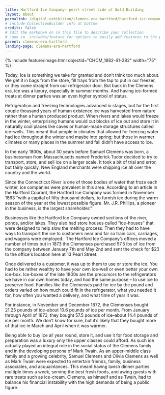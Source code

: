 ```yaml
---
title: Hartford Ice Company– pearl street side of Gold Building
layout: about
permalink: /digital-exhibition/clemens-era-hartford/hartford-ice-company.html
# include CollectionBuilder info at bottom
credits: false
# Edit the markdown on in this file to describe your collection
# Look in _includes/feature for options to easily add features to the page
parent: clemens-era-hartford
landing-page: clemens-era-hartford
---
```


{% include feature/image.html objectid="CHCM_1982-61-282" width="75" %}

Today, Ice is something we take for granted and don’t think too much about. We get it in bags from the store, fill trays from the tap to put in our freezer, or they come straight from our refrigerator door. But back in the Clemens era, ice was a luxury, especially in summer months. And having ice-formed treats at dinner parties was an even higher symbol of status. 

Refrigeration and freezing technologies advanced in stages, but for the first couple thousand years of human existence ice was harvested from nature rather than a human produced product. When rivers and lakes would freeze in the winter, enterprising humans would cut blocks of ice out and store it in naturally cool places like caves or human-made storage structures called ice-wells. This meant that people in climates that allowed for freezing water had ice throughout the winter and maybe into spring; but those in warmer climates or many places in the summer and fall didn’t have access to ice. 

In the early 1800s, about 30 years before Samuel Clemens was born, a businessman from Massachusetts named Frederick Tudor decided to try to transport, store, and sell ice on a larger scale. It took a bit of trial and error, but fairly quickly, New England merchants were shipping ice all over the country and the world.

Since the Connecticut River is one of those bodies of water that froze each winter, ice companies were prevalent in this area. According to an article in the Hartford Courant, the Hartford Ice Company was formed in November 1863 “with a capital of fifty thousand dollars, to furnish ice during the warm season of the year at the lowest possible figure. Mr. J.R. Phillips, a pioneer in the business, is the largest shareholder.” 

Businesses like the Hartford Ice Company owned sections of the river, ponds, and/or lakes. They also had store houses called “ice-houses” that were designed to help slow the melting process. Then they had to have ways to transport the ice to customers near and far so train cars, carriages, and wagons were employed.  The Hartford Ice Company’s offices moved a number of times but in 1873 the Clemenses purchased 57.5 lbs of ice from the company between January 7th and May 2nd and sent the check for $23 to the office's location here at 13 Pearl Street.

Once delivered to a customer, it was up to them to use or store the ice. You had to be rather wealthy to have your own ice-well or even better your own ice-box. Ice-boxes of the late 1800s are the precursors to the refrigerators we have in our own homes today, and had the same purpose – to use ice to preserve food. Families like the Clemenses paid for ice by the pound and orders varied on how much could fit in the refrigerator, what you needed it for, how often you wanted a delivery, and what time of year it was. 

For instance, in November and December 1872, the Clemenses bought 21.25 pounds of ice–about 10.6 pounds of ice per month. From January through April of 1873, they bought 57.5 pounds of ice–about 14.4 pounds of ice per month. We don’t know for sure, but it’s likely that they bought more of that ice in March and April when it was warmer. 

Being able to buy ice all year round, store it, and use it for food storage and preparation was a luxury only the upper classes could afford. As such ice actually played an integral role in the social status of the Clemens family and in the developing persona of Mark Twain. As an upper-middle class family and a growing celebrity, Samuel Clemens and Olivia Clemens as well as Mark Twain were expected to entertain friends, family, business associates, and acquaintances. This meant having lavish dinner parties multiple times a week, serving the best fresh foods, and awing guests with rare treats such as ice-cream. Clemens, as himself and as Twain, had to balance his financial instability with the high demands of being a public figure. 
